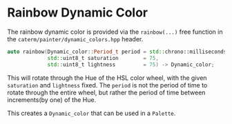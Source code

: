 # Rainbow Dynamic Color

The rainbow dynamic color is provided via the `rainbow(...)` free function in
the `caterm/painter/dynamic_colors.hpp` header.

```cpp
auto rainbow(Dynamic_color::Period_t period = std::chrono::milliseconds{40},
             std::uint8_t saturation        = 75,
             std::uint8_t lightness         = 75) -> Dynamic_color;
```

This will rotate through the Hue of the HSL color wheel, with the given
`saturation` and `lightness` fixed. The `period` is not the period of time to
rotate through the entire wheel, but rather the period of time between
increments(by one) of the Hue.

This creates a `Dynamic_color` that can be used in a `Palette`.
